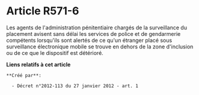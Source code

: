 # Article R571-6

Les agents de l'administration pénitentiaire chargés de la surveillance du placement avisent sans délai les services de
police et de gendarmerie compétents lorsqu'ils sont alertés de ce qu'un étranger placé sous surveillance électronique mobile
se trouve en dehors de la zone d'inclusion ou de ce que le dispositif est détérioré.

**Liens relatifs à cet article**

	**Créé par**:

	  - Décret n°2012-113 du 27 janvier 2012 - art. 1
